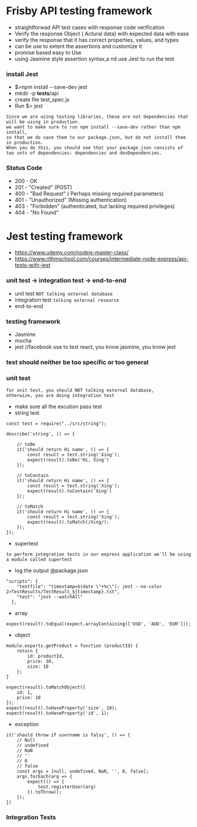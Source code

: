 # Frisby API testing framework
- straightforwad API test cases with response code verification
- Verify the response Object ( Actural data) with expected data with ease
- verify the response that it has correct properties, values, and types
- can be use to extent the assertions and customize it
- promise based easy to Use
- using Jasmine style assertion syntax,a nd use Jest to run the test
### install Jest
- $>npm install --save-dev jest
- mkdir -p __tests__/api
- create file test_spec.js
- Run $> jest
```
Since we are using testing libraries, these are not dependencies that will be using in production. 
we want to make sure to run npm install --save-dev rather than npm install, 
so that we do save them to our package.json, but do not install them in production. 
When you do this, you should see that your package.json consists of 
two sets of dependencies: dependencies and devDependencies.
```
### Status Code
- 200 - OK
- 201 - "Created" (POST)
- 400 - "Bad Request" ( Perhaps missing required parameters)
- 401 - "Unauthorized" (Missing authentication)
- 403 - "Forbidden" (authenticated, but lacking required privileges)
- 404 - "No Found"

# Jest testing framework
- https://www.udemy.com/nodejs-master-class/
- https://www.rithmschool.com/courses/intermediate-node-express/api-tests-with-jest
### unit test -> integration test -> end-to-end
- unit test ```NOT talking external database```
- integration test ```talking external resource```
- end-to-end
### testing framework
- Jasmine
- mocha
- jest //facebook use to test react, you know jasmine, you know jest
###  test should neither be too specific or too general
### unit test
```
for unit test, you should NOT talking external database,
otherwize, you are doing integration test
```
- make sure all the excution pass test
- string test
```
const test = require("../src/string");

describe('string', () => {

    // toBe
    it('should return Hi name', () => {
        const result = test.string('Xing');
        expect(result).toBe('Hi, Xing')
    });

    // toContain
    it('should return Hi name', () => {
        const result = test.string('Xing');
        expect(result).toContain('Xing')
    });

    // toMatch
    it('should return Hi name', () => {
        const result = test.string('Xing');
        expect(result).toMatch(/Xing/);
    });
});
```
- supertest 
```
to perform integration tests in our express application we'll be using a module called supertest
```
- log the output @package.json
```
"scripts": {
    "testfile": "timestamp=$(date \"+%c\"); jest --no-color 2>TestResults/TestResult_${timestamp}.txt",
    "test": "jest --watchAll"
  },
```
- array
```
expect(result).toEqual(expect.arrayContaining(['USD', 'AUD', 'EUR']));
```
- object
```
module.exports.getProduct = function (productId) {
    return {
        id: productId,
        price: 10,
        size: 10
    };
}
```
```
expect(result).toMatchObject({
    id: 1,
    price: 10
});
expect(result).toHaveProperty('size', 10);
expect(result).toHaveProperty('id', 1);
```
- exception
```
it('should throw if username is falsy', () => {
    // Null
    // undefined
    // NaN
    // ''
    // 0
    // false
    const args = [null, undefined, NaN, '', 0, false];
    args.forEach(arg => {
        expect(() => {
            test.registerUser(arg)
        }).toThrow();
    });
})
```
### Integration Tests
